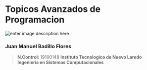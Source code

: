 # Topicos Avanzados de Programacion
![enter image description here](https://i.imgur.com/0Rs3ezy.png)
 ###  **Juan Manuel Badillo Flores**

>    **N.Control:** 19100148
>    **Instituto Tecnologico de Nuevo Laredo**
>    **Ingenieria en Sistemas Computacionales**
